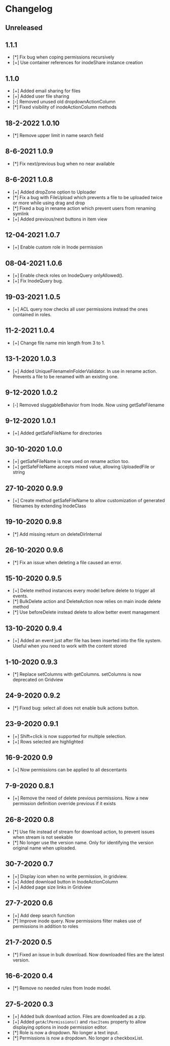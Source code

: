 # Changelog
## Unreleased
## 1.1.1
- [*] Fix bug when coping permissions recursively
- [+] Use container references for inodeShare instance creation
## 1.1.0
- [+] Added email sharing for files
- [+] Added user file sharing
- [-] Removed unused old dropdownActionColumn
- [*] Fixed visibility of inodeActionColumn methods
## 18-2-2022 1.0.10
- [*] Remove upper limit in name search field

## 8-6-2021 1.0.9

- [*] Fix next/previous bug when no near available

## 8-6-2021 1.0.8

- [+] Added dropZone option to Uploader
- [*] Fix a bug with FileUpload which prevents a file to be uploaded twice or more while using drag and drop
- [*] Fixed a bug in rename action which prevent users from renaming symlink
- [+] Added previous/next buttons in item view

## 12-04-2021 1.0.7

- [+] Enable custom role in Inode permission

## 08-04-2021 1.0.6

- [+] Enable check roles on InodeQuery onlyAllowed().
- [+] Fix InodeQuery bug.

## 19-03-2021 1.0.5

- [+] ACL query now checks all user permissions instead the ones contained in roles.

## 11-2-2021 1.0.4

- [+] Change file name min length from 3 to 1.

## 13-1-2020 1.0.3

- [+] Added UniqueFilenameInFolderValidator. In use in rename action. Prevents a file to be renamed with an existing
  one.

## 9-12-2020 1.0.2

- [-] Removed sluggableBehavior from Inode. Now using getSafeFilename

## 9-12-2020 1.0.1

- [+] Added getSafeFileName for directories

## 30-10-2020 1.0.0

- [+] getSafeFileName is now used on rename action too.
- [+] getSafeFileName accepts mixed value, allowing UploadedFile or string

## 27-10-2020 0.9.9

- [+] Create method getSafeFileName to allow customization of generated filenames by extending InodeClass

## 19-10-2020 0.9.8

- [*] Add missing return on deleteDirInternal

## 26-10-2020 0.9.6

- [*] Fix an issue when deleting a file caused an error.

## 15-10-2020 0.9.5

- [+] Delete method instances every model before delete to trigger all events.
- [*] BulkDelete action and DeleteAction now relies on main inode delete method
- [*] Use beforeDelete instead delete to allow better event management

## 13-10-2020 0.9.4

- [+] Added an event just after file has been inserted into the file system. Useful when you need to work with the
  content stored

## 1-10-2020 0.9.3

- [*] Replace setColumns with getColumns. setColumns is now deprecated on Gridview

## 24-9-2020 0.9.2

- [*] Fixed bug: select all does not enable bulk actions button.

## 23-9-2020 0.9.1

- [+] Shift+click is now supported for multiple selection.
- [+] Rows selected are highlighted

## 16-9-2020 0.9

- [+] Now permissions can be applied to all descentants

## 7-9-2020 0.8.1

- [+] Remove the need of delete previous permissions. Now a new permission definition override previous if it exists

## 26-8-2020 0.8

- [*] Use file instead of stream for download action, to prevent issues when stream is not seekable
- [*] No longer use the version name. Only for identifying the version original name when uploaded.

## 30-7-2020 0.7

- [+] Display icon when no write permission, in gridview.
- [+] Added download button in InodeActionColumn
- [+] Added page size links in Gridview

## 27-7-2020 0.6

- [+] Add deep search function
- [*] Improve inode query. Now permissions filter makes use of permissions in addition to roles

## 21-7-2020 0.5

- [*] Fixed an issue in bulk download. Now downloaded files are the latest version.

## 16-6-2020 0.4

- [*] Remove no needed rules from Inode model.

## 27-5-2020 0.3

- [+] Added bulk download action. Files are downloaded as a zip.
- [+] Added `getAclPermissions()` and `rbacItems` property to allow displaying options in inode permission editor.
- [*] Role is now a dropdown. No longer a text input.
- [*] Permissions is now a dropdown. No longer a checkboxList.
